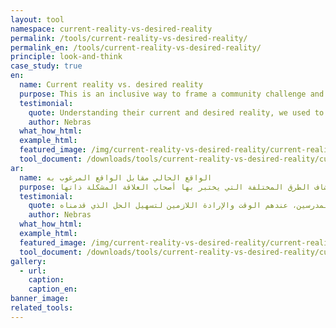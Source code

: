 ```yaml
---
layout: tool
namespace: current-reality-vs-desired-reality
permalink: /tools/current-reality-vs-desired-reality/
permalink_en: /tools/current-reality-vs-desired-reality/
principle: look-and-think
case_study: true
en:
  name: Current reality vs. desired reality
  purpose: This is an inclusive way to frame a community challenge and explore how different stakeholders experience the same problem.
  testimonial:
    quote: Understanding their current and desired reality, we used to keep asking ourselves questions at every step. Everytime we did this, more questions and solutions emerged that we were not expecting, yet they led us to unique opportunity spaces. For example, we started hearing parents state their desire to spend time with their child after school, to do something together and learn at the same time. At the time, we were focusing on teachers as our intended user, yet hearing that desire from parents made us realize that parents, unlike teachers, had the time and willingness to facilitate our solution.
    author: Nebras
  what_how_html:
  example_html:
  featured_image: /img/current-reality-vs-desired-reality/current-reality-vs-desired-reality-en.jpg
  tool_document: /downloads/tools/current-reality-vs-desired-reality/current-reality-vs-desired-reality-en.pdf
ar:
  name: الواقع الحالي مقابل الواقع المرغوب به
  purpose: تعد هذه الأداة طريقة شاملة لتأطير التحدي المجتمعي واستكشاف الطرق المختلفة التي يختبر بها أصحاب العلاقة المشكلة ذاتها.
  testimonial:
    quote: لفهم واقع هؤلاء الناس الحالي والمرغوب به، سألنا أنفسنا في كل خطوة. في كل مرة قمنا بها بفعل ذلك، ظهرت أسئلة وحلول جديدة لم نكن نتوقعها، ولكنها أخذتنا إلى فضاءات فرص فريدة من نوعها. مثلًا، بدأنا نسمع من الأهل أنهم يرغبون في قضاء وقت مع أولادهم بعد المدرسة يقومون خلالها بعمل نشاطات معًا والتعلّم في نفس الوقت. في ذلك الوقت، كان تركيزنا على المدرسين كمستخدم مستهدف بالنسبة لنا، ولكن بعد ما سمعنا رغبة الأهل، أدركنا أن الأهل بعكس المدرسين، عندهم الوقت والإرادة اللازمين لتسهيل الحل الذي قدمناه
    author: Nebras
  what_how_html:
  example_html:
  featured_image: /img/current-reality-vs-desired-reality/current-reality-vs-desired-reality-ar.jpg
  tool_document: /downloads/tools/current-reality-vs-desired-reality/current-reality-vs-desired-reality-ar.pdf
gallery:
  - url:
    caption:
    caption_en:
banner_image:
related_tools:
---
```

